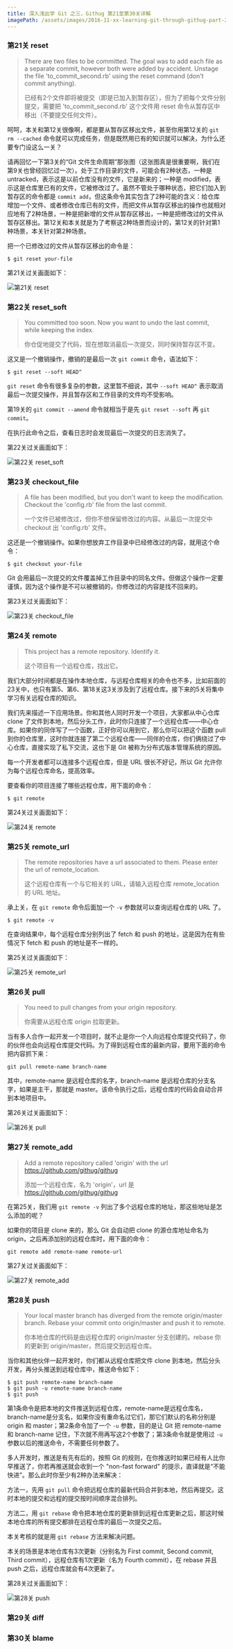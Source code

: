 ```yaml
---
title: 深入浅出学 Git 之三，Githug 第21至第30关详解
imagePath: /assets/images/2016-11-xx-learning-git-through-githug-part-2-level-21-to-30
---
```


### 第21关 reset

> There are two files to be committed.  The goal was to add each file as a separate commit, however both were added by accident.  Unstage the file 'to_commit_second.rb' using the reset command (don't commit anything).
> 
> 已经有2个文件即将被提交（即是已加入到暂存区），但为了把每个文件分别提交，需要把 'to_commit_second.rb' 这个文件用 reset 命令从暂存区中移出（不要提交任何文件）。

呵呵，本关和第12关很像啊，都是要从暂存区移出文件，甚至你用第12关的 `git rm --cached` 命令就可以完成任务，但是既然用已有的知识就可以解决，为什么还要专门设这么一关？

请再回忆一下第3关的“Git 文件生命周期”那张图（这张图真是很重要啊，我们在第9关也曾经回忆过一次）。处于工作目录的文件，可能会有2种状态，一种是 untracked，表示这是以前仓库没有的文件，它是新来的；一种是 modified，表示这是仓库里已有的文件，它被修改过了。虽然不管处于哪种状态，把它们加入到暂存区的命令都是 `commit add`，但这条命令其实包含了2种可能的含义：给仓库增加一个文件、或者修改仓库已有的文件，而把文件从暂存区移出的操作也就相对应地有了2种场景，一种是把新增的文件从暂存区移出，一种是把修改过的文件从暂存区移出。第12关和本关就是为了考察这2种场景而设计的，第12关的针对第1种场景，本关针对第2种场景。

把一个已修改过的文件从暂存区移出的命令是：

```
$ git reset your-file
```

第21关过关画面如下：

![第21关 reset]({{page.imagePath}}/level-21-reset.png)

### 第22关 reset_soft

> You committed too soon. Now you want to undo the last commit, while keeping the index.
> 
> 你仓促地提交了代码，现在想取消最后一次提交，同时保持暂存区不变。

这又是一个撤销操作，撤销的是最后一次 `git commit` 命令，语法如下：

```
$ git reset --soft HEAD^
```

`git reset` 命令有很多复杂的参数，这里暂不细说，其中 `--soft HEAD^` 表示取消最后一次提交操作，并且暂存区和工作目录的文件均不受影响。

第19关的 `git commit --amend` 命令就相当于是先 `git reset --soft` 再 `git commit`。

在执行此命令之后，查看日志时会发现最后一次提交的日志消失了。

第22关过关画面如下：

![第22关 reset_soft]({{page.imagePath}}/level-22-reset-soft.png)

### 第23关 checkout_file

> A file has been modified, but you don't want to keep the modification.  Checkout the 'config.rb' file from the last commit.
>
> 一个文件已被修改过，但你不想保留修改过的内容。从最后一次提交中 checkout 出 'config.rb' 文件。

这还是一个撤销操作。如果你想放弃工作目录中已经修改过的内容，就用这个命令：

```
$ git checkout your-file
```

Git 会用最后一次提交的文件覆盖掉工作目录中的同名文件。但做这个操作一定要谨慎，因为这个操作是不可以被撤销的，你修改过的内容是找不回来的。

第23关过关画面如下：

![第23关 checkout_file]({{page.imagePath}}/level-23-checkout-file.png)

### 第24关 remote

> This project has a remote repository.  Identify it.
> 
> 这个项目有一个远程仓库，找出它。

我们大部分时间都是在操作本地仓库，与远程仓库相关的命令也不多，比如前面的23关中，也只有第5、第6、第18关这3关涉及到了远程仓库。接下来的5关将集中学习有关远程仓库的知识。

我们先来描述一下应用场景。你和其他人同时开发一个项目，大家都从中心仓库 clone 了文件到本地，然后分头工作，此时你只连接了一个远程仓库——中心仓库。如果你的同伴写了一个函数，正好你可以用到它，那么你可以把这个函数 pull 到你的仓库里，这时你就连接了第二个远程仓库——同伴的仓库，你们俩绕过了中心仓库，直接实现了私下交流，这也下是 Git 被称为分布式版本管理系统的原因。

每一个开发者都可以连接多个远程仓库，但是 URL 很长不好记，所以 Git 允许你为每个远程仓库命名，提高效率。

要查看你的项目连接了哪些远程仓库，用下面的命令：

```
$ git remote
```

第24关过关画面如下：

![第24关 remote]({{page.imagePath}}/level-24-remote.png)

### 第25关 remote_url

> The remote repositories have a url associated to them.  Please enter the url of remote_location.
> 
> 这个远程仓库有一个与它相关的 URL，请输入远程仓库 remote_location 的 URL 地址。

承上关，在 `git remote` 命令后面加一个 `-v` 参数就可以查询远程仓库的 URL 了。

```
$ git remote -v
```

在查询结果中，每个远程仓库分别列出了 fetch 和 push 的地址，这是因为在有些情况下 fetch 和 push 的地址是不一样的。

第25关过关画面如下：

![第25关 remote_url]({{page.imagePath}}/level-25-remote-url.png)

### 第26关 pull

> You need to pull changes from your origin repository.
> 
> 你需要从远程仓库 origin 拉取更新。

当有多人合作一起开发一个项目时，就不止是你一个人向远程仓库提交代码了，你的伙伴也会向远程仓库提交代码。为了得到远程仓库的最新内容，要用下面的命令把内容抓下来：

```
git pull remote-name branch-name
```

其中，remote-name 是远程仓库的名字，branch-name 是远程仓库的分支名字，如果是主干，那就是 master。该命令执行之后，远程仓库的代码会自动合并到本地项目中。

第26关过关画面如下：

![第26关 pull]({{page.imagePath}}/level-26-pull.png)

### 第27关 remote_add

> Add a remote repository called 'origin' with the url https://github.com/githug/githug
> 
> 添加一个远程仓库，名为 'origin'，url 是 https://github.com/githug/githug

在第25关，我们用 `git remote -v` 列出了多个远程仓库的地址，那这些地址是怎么添加的呢？

如果你的项目是 clone 来的，那么 Git 会自动把 clone 的源仓库地址命名为 origin，之后再添加别的远程仓库时，用下面的命令：

```
git remote add remote-name remote-url
```

第27关过关画面如下：

![第27关 remote_add]({{page.imagePath}}/level-27-remote-add.png)

### 第28关 push

> Your local master branch has diverged from the remote origin/master branch. Rebase your commit onto origin/master and push it to remote.
> 
> 你本地仓库的代码是由远程仓库的 origin/master 分支创建的。rebase 你的更新到 origin/master，然后提交到远程仓库。

当你和其他伙伴一起开发时，你们都从远程仓库把文件 clone 到本地，然后分头开发，再分头推送到远程仓库中，推送命令如下：

```
$ git push remote-name branch-name
$ git push -u remote-name branch-name
$ git push
```

第1条命令是把本地的文件推送到远程仓库，remote-name是远程仓库名，branch-name是分支名，如果你没有重命名过它们，那它们默认的名称分别是 origin 和 master；第2条命令加了一个 `-u` 参数，目的是让 Git 把 remote-name 和 branch-name 记住，下次就不用再写这2个参数了；第3条命令就是使用过 `-u` 参数以后的推送命令，不需要任何参数了。

多人开发时，推送是有先有后的，按照 Git 的规则，在你推送时如果已经有人比你早推送了，你若再推送就会收到一个 "non-fast forward" 的提示，直译就是“不能快进”。那么此时你至少有2种办法来解决：

方法一，先用 `git pull` 命令把远程仓库的最新代码合并到本地，然后再提交。这时本地的提交和远程的提交按时间顺序混合排列。

方法二，用 `git rebase` 命令把本地仓库的更新排到远程仓库更新之后，那这时候本地仓库的所有提交都排在远程仓库的最后一次提交之后。

本关考核的就是用 `git rebase` 方法来解决问题。

本关的场景是本地仓库有3次更新（分别名为 First commit, Second commit, Third commit），远程仓库有1次更新（名为 Fourth commit），在 rebase 并且 push 之后，远程仓库就会有4次更新了。

第28关过关画面如下：

![第28关 push]({{page.imagePath}}/level-28-push.png)

### 第29关 diff

### 第30关 blame